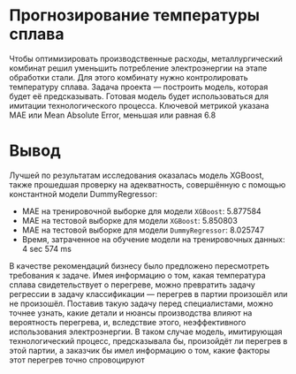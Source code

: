# Прогнозирование температуры сплава 
Чтобы оптимизировать производственные расходы, металлургический комбинат решил уменьшить потребление электроэнергии на этапе обработки стали. Для этого комбинату нужно контролировать температуру сплава. Задача проекта — построить модель, которая будет её предсказывать. Готовая модель будет использоваться для имитации технологического процесса. Ключевой метрикой указана MAE или Mean Absolute Error, меньшая или равная 6.8

# Вывод 
Лучшей по результатам исследования оказалась модель XGBoost, также прошедшая проверку на адекватность, совершённую с помощью константной модели DummyRegressor:
- MAE на тренировочной выборке для модели `XGBoost`: 5.877584
- MAE на тестовой выборке для модели `XGBoost`: 5.850803
- MAE на тестовой выборке для модели `DummyRegressor`: 8.025747
- Время, затраченное на обучение модели на тренировочных данных: 4 sec 574 ms

В качестве рекомендаций бизнесу было предложено пересмотреть требования к задаче. Имея информацию о том, какая температура сплава свидетельствует о перегреве, можно превратить задачу регрессии в задачу классификации — перегрев в партии произошёл или не произошёл. Поставив такую задачу перед специалистами, можно точнее узнать, какие детали и нюансы производства влияют на вероятность перегрева, и, вследствие этого, неэффективного использования электроэнергии. В таком случае модель, имитирующая технологический процесс, предсказывала бы, произойдёт ли перегрев в этой партии, а заказчик бы имел информацию о том, какие факторы этот перегрев точно спровоцируют
